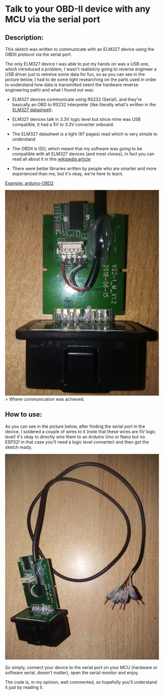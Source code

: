 # Talk to your OBD-II device with any MCU via the serial port

## Description:

This sketch was written to communicate with an ELM327 device using the OBDII protocol via the serial port.

The only ELM327 device I was able to put my hands on was a USB one, which introduced a problem, I wasn't realisticly going to reverse engineer a USB driver just to retreive some data for fun, so as you can see in the picture below, I had to de some light researching on the parts used in order to understand how data is transmitted (went the hardware reverse engineering path) and what I found out was:

- ELM327 devices communicate using RS232 (Serial), and they're basically an OBD to RS232 interpreter (like literally what's written in the [ELM327 datasheet](https://www.elmelectronics.com/wp-content/uploads/2016/07/ELM327DS.pdf)).

- ELM327 devices talk in 3.3V logic level but since mine was USB compatible, it had a 5V to 3.3V converter onboard.

- The ELM327 datasheet is a light (97 pages) read which is very simple to understand

- The OBDII is ISO, which meant that my software was going to be compatible with all ELM327 devices (and most clones), in fact you can read all about it in this [wikipedia article](https://en.wikipedia.org/wiki/OBD-II_PIDs)

- There were better libraries written by people who are smarter and more experienced than me, but it's okay, we're here to learn.

[Example: arduino-OBD2](https://github.com/sandeepmistry/arduino-OBD2)

<img src="Images/OBD.jpg" width="960">
> Where communication was achieved.

## How to use:

As you can see in the picture below, after finding the serial port in the device, I soldered a couple of wires to it (note that these wires are 5V logic level! it's okay to directly wire them to an Arduino Uno or Nano but no ESP32! in that case you'll need a logic level converter) and then got the sketch ready.

<img src="Images/Wired.jpg" width="960">

So simply, connect your device to the serial port on your MCU (hardware or software serial, doesn't matter), open the serial monitor and enjoy.

The code is, in my opinion, well commented, so hopefully you'll understand it just by reading it.
